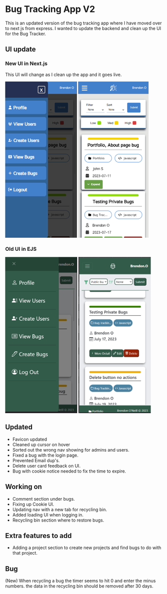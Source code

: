 # Bug Tracking App V2
This is an updated version of the bug tracking app where I have moved over to next js from express. I wanted to update the backend and clean up the UI for the Bug Tracker.

## UI update
### New UI in Next.js
This UI will change as I clean up the app and it goes live. 

<img src="public/new-bug-1.png" height="500"> <img src="public/new-bug-2.png" height="500">

### Old UI in EJS
<img src="public/old-bug-1.png" height="500"> <img src="public/old-bug-2.png" height="500">
 

## Updated
- Favicon updated
- Cleaned up cursor on hover
- Sorted out the wrong nav showing for admins and users.
- Fixed a bug with the login page.
- Prevented Email dup's.
- Delete user card feedback on UI.
- Bug with cookie notice needed to fix the time to expire.

## Working on
- Comment section under bugs.
- Fixing up Cookie UI.
- Updating nav with a new tab for recycling bin.
- Added loading UI when logging in.
- Recycling bin section where to restore bugs.

## Extra features to add
- Adding a project section to create new projects and find bugs to do with that project.

## Bug
(New) When recycling a bug the timer seems to hit 0 and enter the minus numbers. the data in the recycling bin should be removed after 30 days. 


